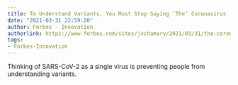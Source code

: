 ```yaml
---
title: To Understand Variants, You Must Stop Saying ‘The’ Coronavirus
date: "2021-03-31 22:59:20"
author: Forbes - Innovation
authorlink: https://www.forbes.com/sites/jvchamary/2021/03/31/the-coronavirus-variants/
tags:
- Forbes-Innovation
---
```

Thinking of SARS-CoV-2 as a single virus is preventing people from understanding variants.